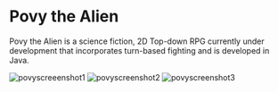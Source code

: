 # Povy the Alien
Povy the Alien is a science fiction, 2D Top-down RPG currently under development that incorporates turn-based fighting and is developed in Java. 

![povyscreeenshot1](https://user-images.githubusercontent.com/43187188/45763288-26b0ac00-bbfe-11e8-86de-76f6c93b94fc.png)
![povyscreenshot2](https://user-images.githubusercontent.com/43187188/45763357-4516a780-bbfe-11e8-9c56-9a01ed0e557a.png)
![povyscreenshot3](https://user-images.githubusercontent.com/43187188/45763359-47790180-bbfe-11e8-8673-f06614a756a1.PNG)
